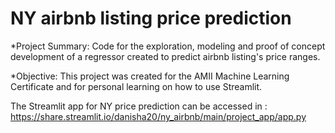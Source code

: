 # NY airbnb listing price prediction 

*Project Summary: 
Code for the exploration, modeling and proof of concept development of a regressor created to predict airbnb listing's price ranges. 

*Objective: 
This project was created for the AMII Machine Learning Certificate and for personal learning on how to use Streamlit. 

The Streamlit app for NY price prediction can be accessed in : 
https://share.streamlit.io/danisha20/ny_airbnb/main/project_app/app.py
